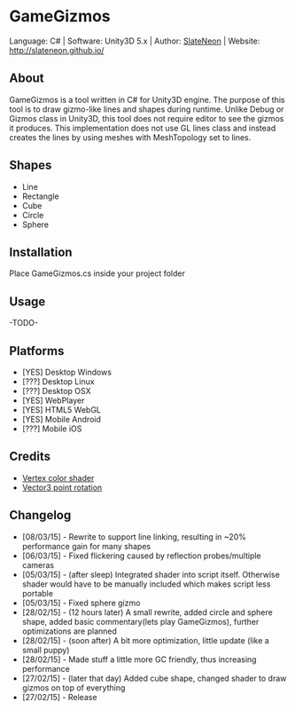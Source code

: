 # GameGizmos
Language: C# | Software: Unity3D 5.x | Author: [SlateNeon](https://github.com/SlateNeon) | Website: http://slateneon.github.io/

## About
GameGizmos is a tool written in C# for Unity3D engine. The purpose of this tool is to draw gizmo-like lines and shapes during runtime.
Unlike Debug or Gizmos class in Unity3D, this tool does not require editor to see the gizmos it produces.
This implementation does not use GL lines class and instead creates the lines by using meshes with MeshTopology set to lines.

## Shapes
* Line
* Rectangle
* Cube
* Circle
* Sphere


## Installation
Place GameGizmos.cs inside your project folder

## Usage
-TODO-

## Platforms
* [YES] Desktop Windows
* [???] Desktop Linux
* [???] Desktop OSX
* [YES] WebPlayer
* [YES] HTML5 WebGL
* [YES] Mobile Android
* [???] Mobile iOS

## Credits
* [Vertex color shader](http://wiki.unity3d.com/index.php/VertexColorUnlit)
* [Vector3 point rotation](http://answers.unity3d.com/questions/532297/rotate-a-vector-around-a-certain-point.html)

## Changelog
* [08/03/15] - Rewrite to support line linking, resulting in ~20% performance gain for many shapes
* [06/03/15] - Fixed flickering caused by reflection probes/multiple cameras
* [05/03/15] - (after sleep) Integrated shader into script itself. Otherwise shader would have to be manually included which makes script less portable
* [05/03/15] - Fixed sphere gizmo
* [28/02/15] - (12 hours later) A small rewrite, added circle and sphere shape, added basic commentary(lets play GameGizmos), further optimizations are planned
* [28/02/15] - (soon after) A bit more optimization, little update (like a small puppy)
* [28/02/15] - Made stuff a little more GC friendly, thus increasing performance
* [27/02/15] - (later that day) Added cube shape, changed shader to draw gizmos on top of everything
* [27/02/15] - Release